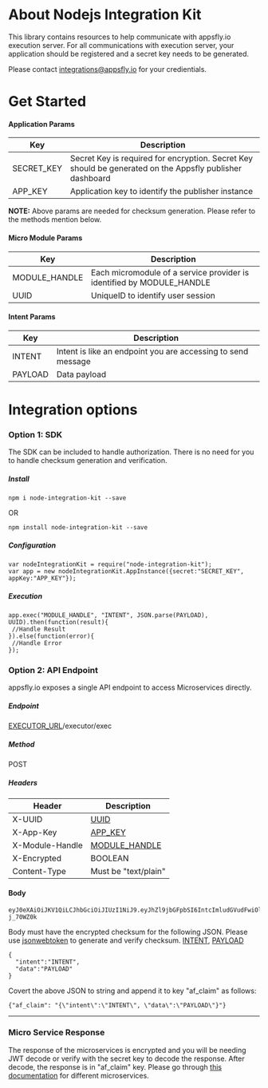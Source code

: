 # About Nodejs Integration Kit
This library contains resources to help communicate with appsfly.io execution server.
For all communications with execution server, your application should be registered and a secret key needs to be generated. 

Please contact integrations@appsfly.io for your credientials.

#  Get Started
 <a name="SECRET_KEY"></a><a name="APP_KEY"></a><a name="EXECUTOR_URL"></a>
#### Application Params
| Key | Description |
| --- | --- |
| SECRET_KEY   | Secret Key is required for encryption. Secret Key should be generated on the Appsfly publisher dashboard |
| APP_KEY  | Application key to identify the publisher instance |

**NOTE:** Above params are needed for checksum generation. Please refer to the methods mention below.

 <a name="MODULE_HANDLE"></a> <a name="UUID"></a>
#### Micro Module Params

| Key | Description |
| --- | --- |
| MODULE_HANDLE  | Each micromodule of a service provider is identified by MODULE_HANDLE |
| UUID  | UniqueID to identify user session|

 <a name="INTENT"></a> <a name="PAYLOAD"></a>
#### Intent Params
| Key | Description |
| --- | --- |
| INTENT | Intent is like an endpoint you are accessing to send message |
| PAYLOAD | Data payload |

# Integration options  

### Option 1: SDK
The SDK can be included to handle authorization. There is no need for you to handle checksum generation and verification.

##### Install

`npm i node-integration-kit --save`

OR

`npm install node-integration-kit --save`


##### Configuration
```
var nodeIntegrationKit = require("node-integration-kit");
var app = new nodeIntegrationKit.AppInstance({secret:"SECRET_KEY", appKey:"APP_KEY"});
```  
##### Execution
```
app.exec("MODULE_HANDLE", "INTENT", JSON.parse(PAYLOAD), UUID).then(function(result){
 //Handle Result
}).else(function(error){
 //Handle Error
});
```

### Option 2: API Endpoint
appsfly.io exposes a single API endpoint to access Microservices directly.

##### Endpoint
[EXECUTOR_URL](#EXECUTOR_URL)/executor/exec

##### Method
POST

##### Headers
| Header | Description |
| --- | --- |
| X-UUID | [UUID](#UUID) |
| X-App-Key | [APP_KEY](#APP_KEY)|
| X-Module-Handle | [MODULE_HANDLE](#MODULE_HANDLE)|
| X-Encrypted | BOOLEAN |
| Content-Type | Must be "text/plain" |

#### Body
```
eyJ0eXAiOiJKV1QiLCJhbGciOiJIUzI1NiJ9.eyJhZl9jbGFpbSI6IntcImludGVudFwiOlwiSU5URU5UXCIsXCJkYXRhXCI6XCJQQVlMT0FEXCJ9In0.ZPUfElCCO2FiSQwtur6t80kHFTOzsvnJGQ-j_70WZ0k
```
Body must have the encrypted checksum for the following JSON. Please use [jsonwebtoken](https://github.com/auth0/node-jsonwebtoken) to generate and verify checksum.
[INTENT](#INTENT), [PAYLOAD](#PAYLOAD)
``` 
{
  "intent":"INTENT",
  "data":"PAYLOAD"
} 
 ```
Covert the above JSON to string and append it to key "af_claim" as follows:
``` 
{"af_claim": "{\"intent\":\"INTENT\", \"data\":\"PAYLOAD\"}"}
 ```

----------------------------------------

### Micro Service Response
The response of the microservices is encrypted and you will be needing JWT decode or verify with the secret key to decode the response. After decode, the response is in "af_claim" key. Please go through [this documentation](https://github.com/appsflyio/micro-module-documentations) for different microservices.
